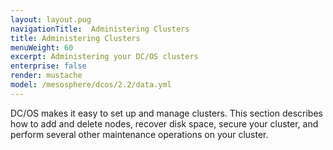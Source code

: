 ```yaml
---
layout: layout.pug
navigationTitle:  Administering Clusters
title: Administering Clusters
menuWeight: 60
excerpt: Administering your DC/OS clusters
enterprise: false
render: mustache
model: /mesosphere/dcos/2.2/data.yml
---
```



DC/OS makes it easy to set up and manage clusters. This section describes how to add and delete nodes, recover disk space, secure your cluster, and perform several other maintenance operations on your cluster.
